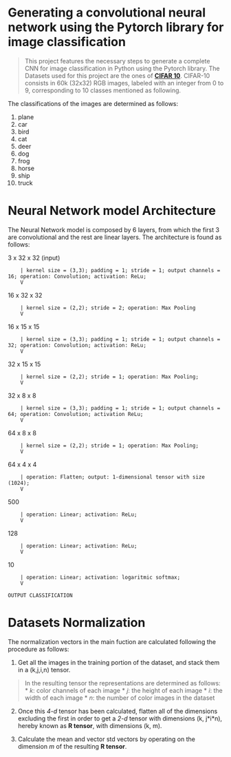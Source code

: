 # Generating a convolutional neural network using the Pytorch library for image classification
> This project features the necessary steps to generate a complete CNN for image classification in Python using the Pytorch library. The Datasets used for this project are the ones of [**CIFAR 10**](https://pytorch.org/docs/stable/torchvision/transforms.html). CIFAR-10 consists in 60k (32x32) RGB images, labeled with an integer from 0 to 9, corresponding to 10 classes mentioned as following.

The classifications of the images are determined as follows:
1. plane
2. car
3. bird
4. cat
5. deer
6. dog
7. frog
8. horse
9. ship
10. truck

# Neural Network model Architecture

The Neural Network model is composed by 6 layers, from which the first 3 are convolutional and the rest are linear layers. The architecture is found as follows:

> 
3 x 32 x 32 (input)

        | kernel size = (3,3); padding = 1; stride = 1; output channels = 16; operation: Convolution; activation: ReLu;
        V

16 x 32 x 32

        | kernel size = (2,2); stride = 2; operation: Max Pooling
        V

16 x 15 x 15

        | kernel size = (3,3); padding = 1; stride = 1; output channels = 32; operation: Convolution; activation: ReLu;
        V

32 x 15 x 15

        | kernel size = (2,2); stride = 1; operation: Max Pooling;
        V

32 x 8 x 8

        | kernel size = (3,3); padding = 1; stride = 1; output channels = 64; operation: Convolution; activation ReLu;
        V

64 x 8 x 8

        | kernel size = (2,2); stride = 1; operation: Max Pooling;
        V

64 x 4 x 4

        | operation: Flatten; output: 1-dimensional tensor with size (1024);
        V

500

        | operation: Linear; activation: ReLu;
        V

128

        | operation: Linear; activation: ReLu;
        V

10

        | operation: Linear; activation: logaritmic softmax;
        V

    OUTPUT CLASSIFICATION

# Datasets Normalization

The normalization vectors in the main fuction are calculated following the procedure as follows:
1. Get all the images in the training portion of the dataset, and stack them in a (k,j,i,n) tensor.
> In the resulting tensor the representations are determined as follows:
        * *k*: color channels of each image
        * *j*: the height of each image
        * *i*: the width of each image
        * *n*: the number of color images in the dataset

2. Once this *4-d* tensor has been calculated, flatten all of the dimensions excluding the first in order to get a *2-d* tensor with dimensions (k, j\*i\*n), hereby known as **R tensor**, with dimensions (k, m).

3. Calculate the mean and vector std vectors by operating on the dimension *m* of the resulting **R tensor**.
